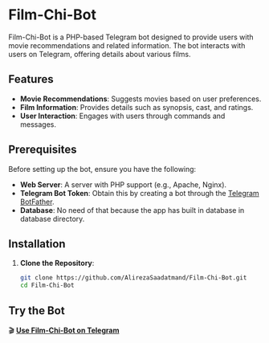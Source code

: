 # Film-Chi-Bot

Film-Chi-Bot is a PHP-based Telegram bot designed to provide users with movie recommendations and related information. The bot interacts with users on Telegram, offering details about various films.

## Features

-   **Movie Recommendations**: Suggests movies based on user preferences.
-   **Film Information**: Provides details such as synopsis, cast, and ratings.
-   **User Interaction**: Engages with users through commands and messages.

## Prerequisites

Before setting up the bot, ensure you have the following:

-   **Web Server**: A server with PHP support (e.g., Apache, Nginx).
-   **Telegram Bot Token**: Obtain this by creating a bot through the [Telegram BotFather](https://core.telegram.org/bots#botfather).
-   **Database**: No need of that because the app has built in database in database directory.

## Installation

1. **Clone the Repository**:
    ```bash
    git clone https://github.com/AlirezaSaadatmand/Film-Chi-Bot.git
    cd Film-Chi-Bot
    ```

## Try the Bot

🎬 **[Use Film-Chi-Bot on Telegram](https://t.me/NewFilmChi_bot)**
